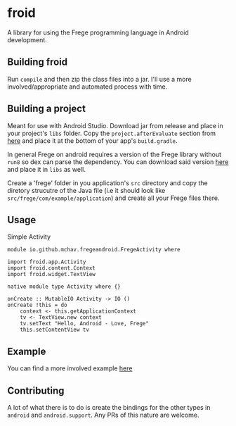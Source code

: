 # froid
A library for using the Frege programming language in Android development.

## Building froid

Run `compile` and then zip the class files into a jar. I'll use a more involved/appropriate and automated process with time.

## Building a project
Meant for use with Android Studio.
Download jar from release and place in your project's `libs` folder. 
Copy the `project.afterEvaluate` section from [here](https://github.com/mchav/GeoQuiz-Frege/blob/master/app/build.gradle) and place it at the bottom of your app's `build.gradle`.

In general Frege on android requires a version of the Frege library without `run8` so dex can parse the dependency. You can download said version [here](https://github.com/mchav/GeoQuiz-Frege/blob/master/app/libs/frege-3.24.100.1-jdk7.jar?raw=true) and place it in `libs` as well.

Create a 'frege' folder in you application's `src` directory and copy the diretory strucutre of the Java file (i.e it should look like `src/frege/com/example/application`) and create all your Frege files there.

## Usage

Simple Activity

```
module io.github.mchav.fregeandroid.FregeActivity where

import froid.app.Activity
import froid.content.Context
import froid.widget.TextView

native module type Activity where {}

onCreate :: MutableIO Activity -> IO ()
onCreate !this = do
	context <- this.getApplicationContext
	tv <- TextView.new context
	tv.setText "Hello, Android - Love, Frege"
	this.setContentView tv
```

## Example

You can find a more involved example [here](https://github.com/mchav/GeoQuiz-Frege)

## Contributing

A lot of what there is to do is create the bindings for the other types in `android` and `android.support`. Any PRs of this nature are welcome.
